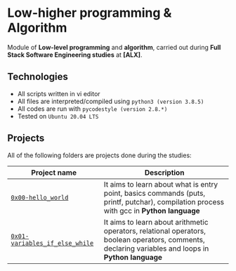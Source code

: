 # Low-higher programming & Algorithm

Module of **Low-level programming** and **algorithm**, carried out during **Full Stack Software Engineering studies** at **[ALX]**.

## Technologies
* All scripts written in vi editor
* All files are interpreted/compiled using `python3 (version 3.8.5)`
* All codes are run with `pycodestyle (version 2.8.*)`
* Tested on `Ubuntu 20.04 LTS`

## Projects
All of the following folders are projects done during the studies:

| Project name | Description |
| ------------ | ----------- |
| [`0x00-hello_world`](https://github.com/obithelight/alx-higher_level_programming/tree/master/0x00-hello_world) | It aims to learn about what is entry point, basics commands (puts, printf, putchar), compilation process with gcc in **Python language** |
| [`0x01-variables_if_else_while`](https://github.com/obithelight/alx-higher_level_programming/tree/master/0x01-variables_if_else_while) | It aims to learn about arithmetic operators, relational operators, boolean operators, comments, declaring variables and loops in **Python language** |
